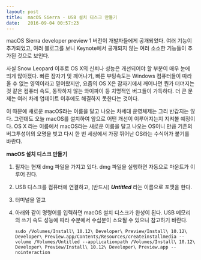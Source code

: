 ```yaml
---
layout: post
title:  macOS Sierra - USB 설치 디스크 만들기
date:   2016-09-04 00:57:23
---
```



macOS Sierra developer preview 1 버전이 개발자들에게 공개되었다. 여러 기능이 추가되었고, 여러 블로그를 보니 Keynote에서 공개되지 않는 여러 소소한 기능들이 추가된 것으로 보인다.

사실 Snow Leopard 이후로 OS X의 신뢰나 성능은 개선되어야 할 부분이 매우 눈에 띄게 많아졌다. 빠른 잠자기 및 깨어나기, 빠른 부팅속도는 Windows 컴퓨터들이 따라올 수 없는 영역이라고 믿어왔지만, 요즘의 OS X은 잠자기에서 깨어나면 뭔가 더뎌지는 것 같은 컴퓨터 속도, 동작하지 않는 와이파이 등 치명적인 버그들이 가득하다. 더 큰 문제는 여러 차례 업데이트 이후에도 해결하지 못한다는 것이다. 

이 때문에 새로운 macOS라는 이름을 달고 나오는 차세대 운영체제는 그리 반갑지는 않다. 그런데도 오늘 macOS를 설치하여 앞으로 어떤 개선이 이루어지는지 지켜볼 예정이다. OS X 라는 이름에서 macOS라는 새로운 이름을 달고 나오는 OS이니 만큼 기존의 버그투성이의 오명을 벗고 다시 한 번 세상에서 가장 뛰어난 OS라는 수식어가 붙기를 바란다.

**macOS 설치 디스크 만들기**

1. 필자는 현재 dmg 파일을 가지고 있다. dmg 파일을 실행하면 자동으로 마운트가 이루어 진다.

1. USB 디스크를 컴퓨터에 연결하고, (반드시) ***Untitled*** 라는 이름으로 포맷을 한다.

1. 터미널을 열고

1. 아래와 같이 명령어를 입력하면 macOS 설치 디스크가 완성이 된다. USB 메모리의 쓰기 속도 성능에 따라 수분에서 수십분이 소요될 수 있으니 참고하기 바란다.

   ```
   sudo /Volumes/Install\ 10.12\ Developer\ Preview/Install\ 10.12\ Developer\ Preview.app/Contents/Resources/createinstallmedia --volume /Volumes/Untitled --applicationpath /Volumes/Install\ 10.12\ Developer\ Preview/Install\ 10.12\ Developer\ Preview.app --nointeraction
	```